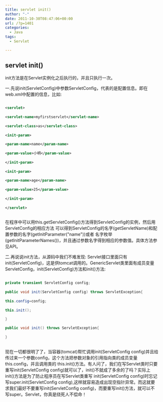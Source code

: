 ```yaml
---
title: servlet init()
author: "-"
date: 2011-10-30T08:47:06+00:00
url: /?p=1401
categories:
  - Java
tags:
  - Servlet

---
```

## servlet init()
init方法是在Servlet实例化之后执行的，并且只执行一次。
  
一.先说init(ServletConfig)中参数ServletConfig，代表的是配置信息。即在web.xml中配置的信息，比如: 
  
```xml
  
<servlet>
    
<servlet-name>myfirstservlet</servlet-name>
    
<servlet-class>as</servlet-class>
    
<init-param>
      
<param-name>name</param-name>
      
<param-value>小明</param-value>
    
</init-param>
    
<init-param>
      
<param-name>age</param-name>
      
<param-value>25</param-value>
    
</init-param>
  
</servlet>
  
```
     
在程序中可以用this.getServletConfig()方法得到ServletConfig的实例，然后用ServletConfig的相应方法 可以得到ServletConfig的名字(getServletName)和配置参数的名字(getInitParameter("name"))或者 名字枚举(getInitParameterNames())，并且通过参数名字得到相应的参数值。具体方法参见API。

二.再说说init方法，从源码中我们不难发现: Servlet接口里面只有init(ServletConfig)，这是供tomcat调用的。GenericServlet类里面有成员变量ServletConfig，init(ServletConfig)方法和init()方法: 
  
```java
  
private transient ServletConfig config;
  
public void init(ServletConfig config) throws ServletException{
   
this.config=config;
   
this.init();
   
}

public void init() throws ServletException{
  
}
  
```
  
现在一切都很明了了，当容器(tomcat)帮忙调用init(ServletConfig config)并且给传过来一个参数config，这个方法把参数对象的引用指向类的成员变量this.config，并且调用类的 this.init()方法。有人问了，我们在写Servlet类时只要重写init(ServletConfig config)就可以了，init()不就成了多余的了吗？实际上init()方法是为了防止程序员在写Servlet类重写 init(ServletConfig config)时忘记写super.init(ServletConfig config),这样就容易造成出现空指针异常。而这就要求我们最好不要重写init(ServletConfig config)，而要重写init()方法，就可以不写super。Servlet，你真是绕死人不偿命！
